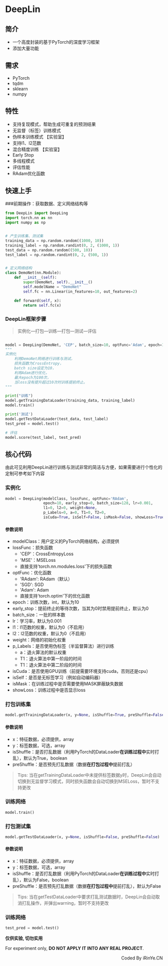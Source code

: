 # DeepLin
## 简介
* 一个高度封装的基于PyTorch的深度学习框架
* 添加大量功能


## 需求
* PyTorch
* tqdm
* sklearn
* numpy


## 特性
* 支持复现模式，帮助生成可重复的预测结果
* 无监督（标签）训练模式
* 伪样本训练模式 【实验室】
* 支持l1、l2范数
* 混合精度训练  【实验室】
* Early Stop
* 多线程模式
* 评估性能
* RAdam优化函数

## 快速上手
###前期操作：获取数据、定义网络结构等
```Python
from DeepLin import DeepLing
import torch.nn as nn
import numpy as np


# 产生训练集、测试集
training_data = np.random.random((1000, 10))
training_label = np.random.randint(0, 2, (1000, 1))
test_data = np.random.random((500, 10))
test_label = np.random.randint(0, 2, (500, 1))


# 定义网络结构
class DemoNet(nn.Module):
    def __init__(self):
        super(DemoNet, self).__init__()
        self.modelName = "DemoNet"
        self.fc = nn.Linear(in_features=10, out_features=2)

    def forward(self, x):
        return self.fc(x)
```
### DeepLin框架步骤
> 实例化—打包—训练—打包—测试—评估
```Python

model = DeepLing(DemoNet, 'CEP', batch_size=10, optFunc='Adam', epoch=100, early_stop=10)
"""
实例化
    利用DemoNet网络进行训练与测试，
    损失函数为CrossEntropy，
    batch size设定为10，
    利用Adam进行优化，
    最大epoch为100次，
    当loss没有提升超过10次时训练提前终止。
"""

print("训练")
model.getTrainingDataLoader(training_data, training_label)
model.train()

print('测试')
model.getTestDataLoader(test_data, test_label)
test_pred = model.test()

# 评估
model.score(test_label, test_pred)
```

## 核心代码
由此可见利用DeepLin进行训练与测试非常的简洁与方便，如果需要进行个性化的定制可参考如下内容

### 实例化
```Python
model = DeepLing(modelClass, lossFunc, optFunc='RAdam',
                 epoch=10, early_stop=0, batch_size=128, lr=0.001,
                 l1=0, l2=0, weight=None,
                 p_Labels=0, a=0, T1=0, T2=0,
                 isCuda=True, isSelf=False, isMask=False, showLoss=True, opt_level=None)
```
#### 参数说明
* modelClass：用户定义的PyTorch网络结构，必须提供
* lossFunc：损失函数
    * 'CEP'：CrossEntropyLoss
    * 'MSE'：MSELoss
    * 直接支持'torch.nn.modules.loss'下的损失函数
* optFunc：优化函数
    * 'RAdam': RAdam（默认）
    * 'SGD': SGD
    * 'Adam': Adam
    * 直接支持'torch.optim'下的优化函数
* epoch：训练次数，int，默认为10
* early_stop：提前终止的等待次数，当其为0时禁用提前终止，默认为0
* batch_size：一批的样本数
* lr：学习率，默认为0.001
* l1：l1范数的权重，默认为0（不启用）
* l2：l2范数的权重，默认为0（不启用）
* weight：网络的初始化权重
* p_Labels：是否使用伪标签（半监督算法）进行训练
    * a：退火算法的默认权重
    * T1：退火算法中第一阶段的时间
    * T1：退火算法中第二阶段的时间
* isCuda：是否使用GPU训练（前提需要环境支持cuda，否则还是cpu）
* isSelf：是否是无标签学习（例如自动编码器）
* isMask：在训练过程中是否需要使用MASK屏蔽缺失数据
* showLoss：训练过程中是否显示loss

### 打包训练集
```Python
model.getTrainingDataLoader(x, y=None, isShuffle=True, preShuffle=False)
```
#### 参数说明
* x：特征数据，必须提供，array
* y：标签数据，可选，array
* isShuffle：是否打乱数据（利用PyTorch的DataLoader**在训练过程中**实时打乱），默认为True，boolean
* preShuffle：是否预先打乱数据（数据**在打包过程中**提前打乱）
> Tips: 当在getTrainingDataLoader中未提供标签数据y时，DeepLin会自动切换到无监督学习模式，同时损失函数会自动切换到MSELoss，暂时不支持更改

### 训练网络
```Python
model.train()
```
### 打包测试集
```Python
model.getTestDataLoader(x, y=None, isShuffle=False, preShuffle=False)
```
#### 参数说明
* x：特征数据，必须提供，array
* y：标签数据，可选，array
* isShuffle：是否打乱数据（利用PyTorch的DataLoader**在训练过程中**实时打乱），默认为False，boolean
* preShuffle：是否预先打乱数据（数据**在打包过程中**提前打乱），默认为False
> Tips: 当在getTestDataLoader中要求打乱测试数据时，DeepLin会自动取消打乱操作，并弹出warning，暂时不支持更改

### 训练网络
```Python
test_pred = model.test()
```

**仅供实验, 切勿实用**

For experiment only, **DO NOT APPLY IT INTO ANY REAL PROJECT**.

<p align="right">Coded By iRinYe.CN</p>